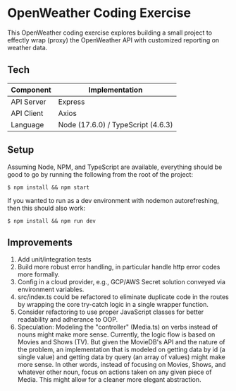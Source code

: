 # OpenWeather Coding Exercise

This OpenWeather coding exercise explores building a small project to effectly wrap (proxy) the OpenWeather API with customized reporting on weather data. 

## Tech
Component         | Implementation   | 
------------------|------------------|
API Server | Express  |
API Client | Axios  |
Language | Node (17.6.0) / TypeScript (4.6.3)


## Setup

Assuming Node, NPM, and TypeScript are available, everything should be good to go by running the following from the root of the project:

```$ npm install && npm start```

If you wanted to run as a dev environment with nodemon autorefreshing, then this should also work:

```$ npm install && npm run dev```

## Improvements
1. Add unit/integration tests
2. Build more robust error handling, in particular handle http error codes more formally.
3. Config in a cloud provider, e.g., GCP/AWS Secret solution conveyed via environment variables.
4. src/index.ts could be refactored to eliminate duplicate code in the routes by wrapping the core try-catch logic in a single wrapper function.
5. Consider refactoring to use proper JavaScript classes for better readability and adherance to OOP.
6. Speculation: Modeling the "controller" (Media.ts) on verbs instead of nouns might make more sense. Currently, the logic flow is based on Movies and Shows (TV). But given the MovieDB's API and the nature of the problem, an implementation that is modeled on getting data by id (a single value) and getting data by query (an array of values) might make more sense. In other words, instead of focusing on Movies, Shows, and whatever other noun, focus on actions taken on any given piece of Media. This might allow for a cleaner more elegant abstraction.
